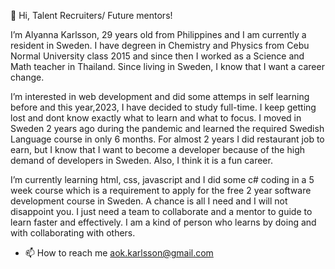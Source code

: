 👋 Hi, Talent Recruiters/ Future mentors! 

 I’m Alyanna Karlsson, 29 years old from Philippines and I am currently a resident in Sweden. I have degreen in Chemistry and Physics from Cebu Normal University class 2015 and since then I worked as a Science and Math teacher in Thailand. Since living in Sweden, I know that I want a career change.

I’m interested in web development and did some attemps in self learning before and this year,2023, I have decided to study full-time. I keep getting lost and dont know exactly what to learn and what to focus. I moved in Sweden 2 years ago during the pandemic and learned the required Swedish Language course in only 6 months. For almost 2 years I did restaurant job to earn, but I know that I  want to become a developer because of the high demand of developers in Sweden. Also, I think it is a fun career.

 I’m currently learning html, css, javascript and  I did some c# coding in a 5 week course which is a requirement to apply for the free 2 year software development course in Sweden. A chance is all I need and I will not disappoint you. I just need a team to collaborate and a mentor to guide to learn faster and effectively. I am a kind of person who learns by doing and with collaborating with others.

- 📫 How to reach me aok.karlsson@gmail.com

<!---
AnnaYla/AnnaYla is a ✨ special ✨ repository because its `README.md` (this file) appears on your GitHub profile.
You can click the Preview link to take a look at your changes.
--->
